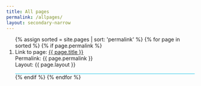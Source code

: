 ```yaml
---
title: All pages
permalink: /allpages/
layout: secondary-narrow
---
```

<ol>
{% assign sorted = site.pages | sort: 'permalink' %}
{% for page in sorted %}
  {% if page.permalink %}
    <li style="border-bottom:1px solid #02BFE7;Padding-bottom: 1rem;">
    Link to page: <a href="{{ page.url }}">{{ page.title }}</a><br>
    Permalink: {{ page.permalink }}<br>
    Layout: {{ page.layout }}
    </li>
  {% endif %}
{% endfor %}
</ol>

